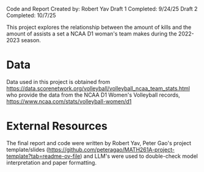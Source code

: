 Code and Report Created by: Robert Yav
Draft 1 Completed: 9/24/25
Draft 2 Completed: 10/7/25

This project explores the relationship between the amount of kills and the amount
of assists a set a NCAA D1 woman's team makes during the 2022-2023 season.
# Data
Data used in this project is obtained from 
https://data.scorenetwork.org/volleyball/volleyball_ncaa_team_stats.html
who provide the data from the NCAA D1 Women's Volleyball records,
https://www.ncaa.com/stats/volleyball-women/d1
# External Resources
The final report and code were written by Robert Yav, Peter Gao's project template/slides 
(https://github.com/peteragao/MATH261A-project-template?tab=readme-ov-file)
and LLM's were used to double-check model interpretation and paper formatting.
